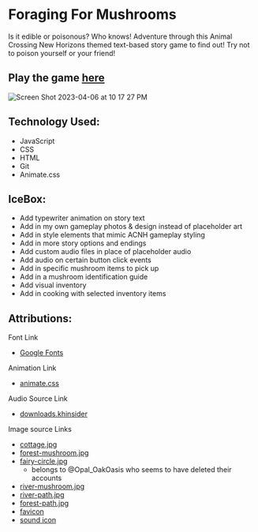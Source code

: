 # Foraging For Mushrooms
Is it edible or poisonous? Who knows! Adventure through this Animal Crossing New Horizons themed text-based story game to find out! Try not to poison yourself or your friend!
## Play the game [here](https://foraging-adventure.netlify.app)

![Screen Shot 2023-04-06 at 10 17 27 PM](https://user-images.githubusercontent.com/127788664/230534106-257e15ef-278d-46e4-bd8e-da15ba8fc971.png)

## Technology Used:
- JavaScript
- CSS
- HTML
- Git
- Animate.css

## IceBox:
- Add typewriter animation on story text
- Add in my own gameplay photos & design instead of placeholder art
- Add in style elements that mimic ACNH gameplay styling
- Add in more story options and endings
- Add custom audio files in place of placeholder audio
- Add audio on certain button click events
- Add in specific mushroom items to pick up
- Add in a mushroom identification guide
- Add visual inventory 
- Add in cooking with selected inventory items

## Attributions:
Font Link
 - [Google Fonts](https://fonts.google.com/)

Animation Link
- [animate.css](https://animate.style/)

Audio Source Link
- [downloads.khinsider](https://downloads.khinsider.com/game-soundtracks/album/animal-crossing-new-horizons-2020-switch-gamerip)

Image source Links
- [cottage.jpg](https://i.pinimg.com/originals/97/85/ac/9785accb11bc4122ffbc381ea46eea01.jpg)
- [forest-mushroom.jpg](https://www.reddit.com/r/ac_newhorizons/comments/k3dtuj/foraging_for_mushrooms/)
- [fairy-circle.jpg](https://i.pinimg.com/originals/0f/c8/05/0fc8055774c200d5cab83d706fc90d33.jpg)
  - belongs to @Opal_OakOasis who seems to have deleted their accounts
- [river-mushroom.jpg](https://pin.it/1tmVxDv)
- [river-path.jpg](https://i.pinimg.com/originals/41/28/e7/4128e743bd9ba254262536233f850f02.jpg)
- [forest-path.jpg](https://www.instagram.com/p/CM6XKJaJFtZ/)
- [favicon](https://www.flaticon.com/free-icons/mushroom)
- [sound icon](https://www.flaticon.com/free-icons/speaker)